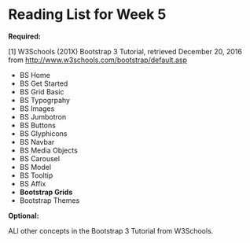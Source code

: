 # Reading List for Week 5

**Required:**

[1] W3Schools (201X) Bootstrap 3 Tutorial, retrieved December 20, 2016 from http://www.w3schools.com/bootstrap/default.asp

- BS Home
- BS Get Started
- BS Grid Basic
- BS Typogrpahy
- BS Images
- BS Jumbotron
- BS Buttons
- BS Glyphicons
- BS Navbar
- BS Media Objects
- BS Carousel
- BS Model
- BS Tooltip
- BS Affix
- **Bootstrap Grids**
- Bootstrap Themes


**Optional:**

ALl other concepts in the Bootstrap 3 Tutorial from W3Schools.


